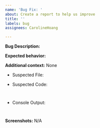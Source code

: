 ```yaml
---
name: 'Bug Fix: '
about: Create a report to help us improve
title: ''
labels: bug
assignees: CarolineHoang

---
```


**Bug Description:**  <!-- A clear and concise description of what the bug is. -->


**Expected behavior:**  <!-- A clear and concise description of 
                                                what you expected to happen.        -->


**Additional context:**  <!-- If applicable, delete 'None' and add any other context about the problem here. -->
None
  - Suspected File:  ```     ```

  - Suspected Code:
      ```
        
      ```

  - Console Output: 
      ```
        
      ```


**Screenshots:**  <!-- If applicable, delete 'N/A' and add 
                                      screenshots to help explain your problem. -->
N/A
